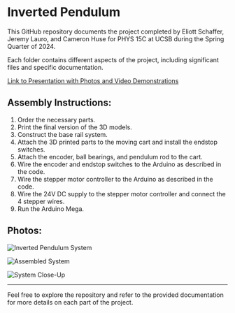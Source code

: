 # Inverted Pendulum

This GitHub repository documents the project completed by Eliott Schaffer, Jeremy Lauro, and Cameron Huse for PHYS 15C at UCSB during the Spring Quarter of 2024.

Each folder contains different aspects of the project, including significant files and specific documentation.

[Link to Presentation with Photos and Video Demonstrations](https://docs.google.com/presentation/d/1EEgrXbiuC8zDKRkNd1JOHVO5JtM1_9yI2Myhj0fMQJY/edit?usp=sharing)

## Assembly Instructions:

1. Order the necessary parts.
2. Print the final version of the 3D models.
3. Construct the base rail system.
4. Attach the 3D printed parts to the moving cart and install the endstop switches.
5. Attach the encoder, ball bearings, and pendulum rod to the cart.
6. Wire the encoder and endstop switches to the Arduino as described in the code.
7. Wire the stepper motor controller to the Arduino as described in the code.
8. Wire the 24V DC supply to the stepper motor controller and connect the 4 stepper wires.
9. Run the Arduino Mega.

## Photos:

![Inverted Pendulum System](https://github.com/CamHuse/PHYS-15CL-Project/assets/92275246/1e16125e-8c55-4714-bb09-f05380a21956)

![Assembled System](https://github.com/CamHuse/PHYS-15CL-Project/assets/92275246/99ed8eb7-9d0d-42f3-a88f-b60115288a73)

![System Close-Up](https://github.com/CamHuse/PHYS-15CL-Project/assets/92275246/9937ebd7-ea1f-4e75-8cee-4a59cdf297e4)

---

Feel free to explore the repository and refer to the provided documentation for more details on each part of the project.
